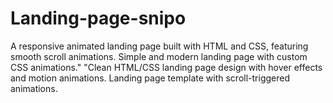 # Landing-page-snipo
A responsive animated landing page built with HTML and CSS, featuring smooth scroll animations. Simple and modern landing page with custom CSS animations."  "Clean HTML/CSS landing page design with hover effects and motion animations. Landing page template with scroll-triggered animations.
